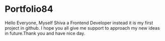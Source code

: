 # Portfolio84
Hello Everyone, Myself Shiva a Frontend Developer instead it is my first project in github. I hope you all give me support to approach my new ideas in future.Thank you and have nice day.
